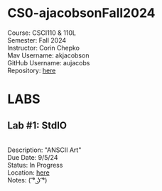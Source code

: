 # CS0-ajacobsonFall2024
Course: CSCI110 & 110L
<br>Semester:  Fall 2024 
<br>Instructor:  Corin Chepko
<br>Mav Username:  akjacobson
<br>GitHub Username:  aujacobs
<br>Repository:  [here](https://github.com/aujacobs/CS0-ajacobsonFall2024)

# LABS
## Lab #1: StdIO
<br>Description:  "ANSCII Art"
<br>Due Date:  9/5/24
<br>Status:  In Progress
<br>Location:  [here](https://github.com/aujacobs/CS0-ajacobsonFall2024/blob/main/ascii/main.py)
<br>Notes:  ( ͡° ͜ʖ ͡°)
